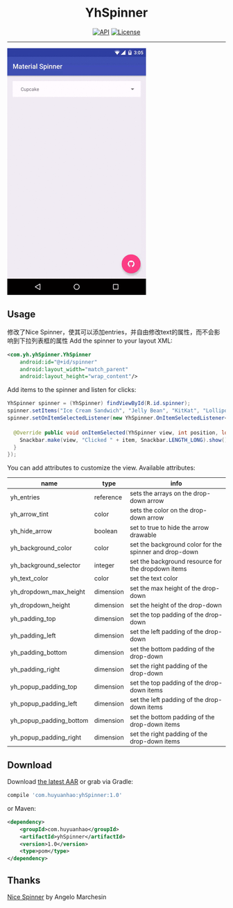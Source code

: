<h1 align="center">YhSpinner</h1>

<p align="center">
  <a target="_blank" href="https://developer.android.com/reference/android/os/Build.VERSION_CODES.html#ICE_CREAM_SANDWICH"><img src="https://img.shields.io/badge/API-14%2B-blue.svg?style=flat" alt="API" /></a>
  <a target="_blank" href="LICENSE"><img src="http://img.shields.io/:license-apache-blue.svg" alt="License" /></a>
</p>

___

![DEMO GIF](demo.gif "DEMO")

Usage
-----
修改了Nice Spinner，使其可以添加entries，并自由修改text的属性，而不会影响到下拉列表框的属性
Add the spinner to your layout XML:

```xml
<com.yh.yhSpinner.YhSpinner
    android:id="@+id/spinner"
    android:layout_width="match_parent"
    android:layout_height="wrap_content"/>
```

Add items to the spinner and listen for clicks:

```java
YhSpinner spinner = (YhSpinner) findViewById(R.id.spinner);
spinner.setItems("Ice Cream Sandwich", "Jelly Bean", "KitKat", "Lollipop", "Marshmallow");
spinner.setOnItemSelectedListener(new YhSpinner.OnItemSelectedListener<String>() {

  @Override public void onItemSelected(YhSpinner view, int position, long id, String item) {
    Snackbar.make(view, "Clicked " + item, Snackbar.LENGTH_LONG).show();
  }
});
```

You can add attributes to customize the view. Available attributes:

| name                    | type      | info                                                   |
|-------------------------|-----------|--------------------------------------------------------|
| yh_entries           | reference     | sets the arrays on the drop-down arrow                  |
| yh_arrow_tint           | color     | sets the color on the drop-down arrow                  |
| yh_hide_arrow           | boolean   | set to true to hide the arrow drawable                 |
| yh_background_color     | color     | set the background color for the spinner and drop-down |
| yh_background_selector  | integer   | set the background resource for the dropdown items     |
| yh_text_color           | color     | set the text color                                     |
| yh_dropdown_max_height  | dimension | set the max height of the drop-down                    |
| yh_dropdown_height      | dimension | set the height of the drop-down                        |
| yh_padding_top          | dimension | set the top padding of the drop-down                   |
| yh_padding_left         | dimension | set the left padding of the drop-down                  |
| yh_padding_bottom       | dimension | set the bottom padding of the drop-down                |
| yh_padding_right        | dimension | set the right padding of the drop-down                 |
| yh_popup_padding_top    | dimension | set the top padding of the drop-down items             |
| yh_popup_padding_left   | dimension | set the left padding of the drop-down items            |
| yh_popup_padding_bottom | dimension | set the bottom padding of the drop-down items          |
| yh_popup_padding_right  | dimension | set the right padding of the drop-down items           |

Download
--------

Download [the latest AAR](https://repo1.maven.org/maven2/com/jaredrummler/material-spinner/1.3.1/material-spinner-1.3.1.aar) or grab via Gradle:

```groovy
compile 'com.huyuanhao:yhSpinner:1.0'
```
or Maven:
```xml
<dependency>
	<groupId>com.huyuanhao</groupId>
	<artifactId>yhSpinner</artifactId>
	<version>1.0</version>
	<type>pom</type>
</dependency>
```

Thanks
----------------

[Nice Spinner](https://github.com/arcadefire/nice-spinner) by Angelo Marchesin